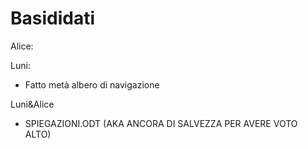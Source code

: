 # Basididati

Alice:
  

Luni:
- Fatto metà albero di navigazione

Luni&Alice
- SPIEGAZIONI.ODT (AKA ANCORA DI SALVEZZA PER AVERE VOTO ALTO)
